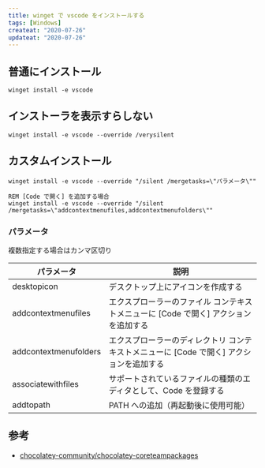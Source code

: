 ```yaml
---
title: winget で vscode をインストールする
tags: [Windows]
createat: "2020-07-26"
updateat: "2020-07-26"
---
```


## 普通にインストール

``` batch
winget install -e vscode
```

## インストーラを表示すらしない

``` batch
winget install -e vscode --override /verysilent
```

## カスタムインストール

``` batch
winget install -e vscode --override "/silent /mergetasks=\"パラメータ\""

REM [Code で開く] を追加する場合
winget install -e vscode --override "/silent /mergetasks=\"addcontextmenufiles,addcontextmenufolders\""
```

### パラメータ

複数指定する場合はカンマ区切り

| パラメータ            | 説明                                                                                     |
| --------------------- | ---------------------------------------------------------------------------------------- |
| desktopicon           | デスクトップ上にアイコンを作成する                                                       |
| addcontextmenufiles   | エクスプローラーのファイル コンテキストメニューに [Code で開く] アクションを追加する     |
| addcontextmenufolders | エクスプローラーのディレクトリ コンテキストメニューに [Code で開く] アクションを追加する |
| associatewithfiles    | サポートされているファイルの種類のエディタとして、Code を登録する                        |
| addtopath             | PATH への追加（再起動後に使用可能）                                                      |

## 参考

- [chocolatey-community/chocolatey-coreteampackages](https://github.com/chocolatey-community/chocolatey-coreteampackages/tree/2ba176c9966f116c7e98156060b2035bd3aabc4d/automatic/vscode.install)

